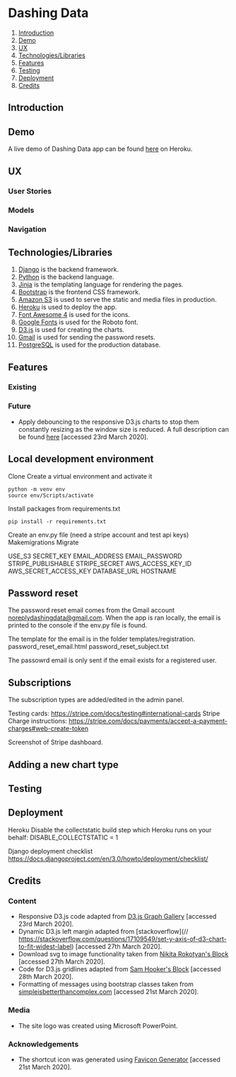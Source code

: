 <h1 id="title">Dashing Data</h1>

1. [Introduction](#introduction)
2. [Demo](#demo)
3. [UX](#ux)
4. [Technologies/Libraries](#technologies)
5. [Features](#features)
6. [Testing](#testing)
7. [Deployment](#deployment)
8. [Credits](#credits)

<h2 id="introduction">Introduction</h2>

<h2 id="demo">Demo</h2>

A live demo of Dashing Data app can be found [here]() on Heroku.

<h2 id="ux">UX</h2>

### User Stories

### Models

### Navigation

<h2 id="technologies">Technologies/Libraries</h2>

1. [Django](https://www.djangoproject.com/) is the backend framework.
2. [Python](https://www.python.org/) is the backend language.
3. [Jinja](https://jinja.palletsprojects.com/en/2.10.x/) is the templating language for rendering the pages.
4. [Bootstrap](https://getbootstrap.com/) is the frontend CSS framework.
5. [Amazon S3](https://aws.amazon.com/) is used to serve the static and media files in production.
6. [Heroku](https://www.heroku.com/) is used to deploy the app.
7. [Font Awesome 4](https://fontawesome.com/v4.7.0/) is used for the icons.
8. [Google Fonts](https://fonts.google.com/) is used for the Roboto font.
9. [D3.js](https://d3js.org/) is used for creating the charts.
10. [Gmail](https://www.google.com/) is used for sending the password resets.
11. [PostgreSQL](https://www.postgresql.org/) is used for the production database.

<h2 id="features">Features</h2>

### Existing

### Future
- Apply debouncing to the responsive D3.js charts to stop them constantly resizing as the window size is reduced. A full description can be found [here](https://ablesense.com/blogs/news/responsive-d3js-charts) [accessed 23rd March 2020].

## Local development environment
Clone
Create a virtual environment and activate it
```
python -m venv env
source env/Scripts/activate
```
Install packages from requirements.txt
```
pip install -r requirements.txt
```
Create an env.py file (need a stripe account and test api keys)
Makemigrations
Migrate

USE_S3
SECRET_KEY
EMAIL_ADDRESS
EMAIL_PASSWORD
STRIPE_PUBLISHABLE
STRIPE_SECRET
AWS_ACCESS_KEY_ID
AWS_SECRET_ACCESS_KEY
DATABASE_URL
HOSTNAME


## Password reset

The password reset email comes from the Gmail account noreplydashingdata@gmail.com. When the app is ran locally, the email is printed to the console if the env.py file is found.

The template for the email is in the folder templates/registration.
password_reset_email.html
password_reset_subject.txt

The passowrd email is only sent if the email exists for a registered user.

## Subscriptions

The subscription types are added/edited in the admin panel.

Testing cards: https://stripe.com/docs/testing#international-cards
Stripe Charge instructions: https://stripe.com/docs/payments/accept-a-payment-charges#web-create-token

Screenshot of Stripe dashboard.

## Adding a new chart type

<h2 id="testing">Testing</h2>

<h2 id="deployment">Deployment</h2>

Heroku
Disable the collectstatic build step which Heroku runs on your behalf:
DISABLE_COLLECTSTATIC = 1

Django deployment checklist
https://docs.djangoproject.com/en/3.0/howto/deployment/checklist/

<h2 id="credits">Credits</h2>

### Content
- Responsive D3.js code adapted from [D3.js Graph Gallery](https://www.d3-graph-gallery.com/graph/custom_responsive.html) [accessed 23rd March 2020].
- Dynamic D3.js left margin adapted from [stackoverflow](// https://stackoverflow.com/questions/17109549/set-y-axis-of-d3-chart-to-fit-widest-label) [accessed 27th March 2020].
- Download svg to image functionality taken from [Nikita Rokotyan's Block](http://bl.ocks.org/Rokotyan/0556f8facbaf344507cdc45dc3622177) [accessed 27th March 2020].
- Code for D3.js gridlines adapted from [Sam Hooker's Block](http://bl.ocks.org/35degrees/23873a64ceec2390c400694b6a8b57d9) [accessed 28th March 2020].
- Formatting of messages using bootstrap classes taken from [simpleisbetterthancomplex.com](https://simpleisbetterthancomplex.com/tips/2016/09/06/django-tip-14-messages-framework.html) [accessed 21st March 2020].

### Media
- The site logo was created using Microsoft PowerPoint.

### Acknowledgements
- The shortcut icon was generated using [Favicon Generator](https://realfavicongenerator.net/) [accessed 21st March 2020].